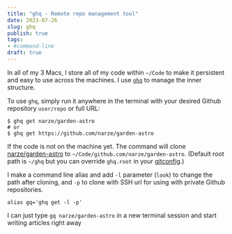 ```yaml
---
title: "ghq - Remote repo management tool"
date: 2023-07-26
slug: ghq
publish: true
tags:
- #command-line 
draft: true
---
```


In all of my 3 Macs, I store all of my code within `~/Code` to make it persistent and easy to use across the machines. I use [`ghq`](https://github.com/x-motemen/ghq) to manage the inner structure.

To use `ghq`, simply run it anywhere in the terminal with your desired Github repository `user/repo` or full URL:

```shell
$ ghq get narze/garden-astro
# or
$ ghq get https://github.com/narze/garden-astro
```

If the code is not on the machine yet. The command will clone [narze/garden-astro](https://github.com/narze/garden-astro) to `~/Code/github.com/narze/garden-astro`. (Default root path is `~/ghq` but you can override `ghq.root` in your [gitconfig](https://github.com/narze/dotfiles/blob/987afd479b39fdcfb7f770e60b6c457538c96ec1/chezmoi/dot_gitconfig.tmpl#L14).)

I make a command line alias and add `-l` parameter (`look`) to change the path after cloning, and `-p` to clone with SSH url for using with private Github repositories.

```shell
alias gq='ghq get -l -p'
```

I can just type `gq narze/garden-astro` in a new terminal session and start writing articles right away